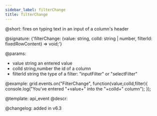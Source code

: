 ```yaml
---
sidebar_label: filterChange
title: filterChange
---          
```


@short: fires on typing text in an input of a column's header

@signature: {'filterChange: (value: string, colId: string | number, filterId: fixedRowContent) => void;'}
<!-- void filterChange(string|number value,string|number colId,string filter){ ... }; -->

@params:
- value		string		an entered value
- colId		string,number		the id of a column
- filterId	string				the type of a filter: "inputFilter" or "selectFilter"

@example:
grid.events.on("FilterChange", function(value,colId,filter){
    console.log("You've entered "+value+" into the "+colId+" column");
});

@template: api_event
@descr:

@changelog: added in v6.3

